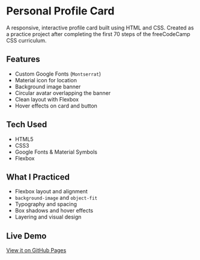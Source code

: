 # Personal Profile Card

A responsive, interactive profile card built using HTML and CSS. Created as a practice project after completing the first 70 steps of the freeCodeCamp CSS curriculum.

## Features

- Custom Google Fonts (`Montserrat`)
- Material icon for location
- Background image banner
- Circular avatar overlapping the banner
- Clean layout with Flexbox
- Hover effects on card and button

## Tech Used

- HTML5
- CSS3
- Google Fonts & Material Symbols
- Flexbox

## What I Practiced

- Flexbox layout and alignment
- `background-image` and `object-fit`
- Typography and spacing
- Box shadows and hover effects
- Layering and visual design

## Live Demo

[View it on GitHub Pages](https://thandy1.github.io/Personal-Profile-Card/)
